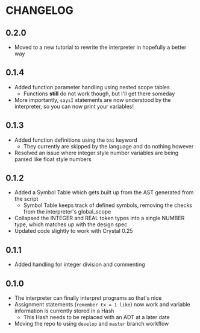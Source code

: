 # CHANGELOG

## 0.2.0
- Moved to a new tutorial to rewrite the interpreter in hopefully a better way

## 0.1.4
- Added function parameter handling using nested scope tables
    - Functions **still** do not work though, but I'll get there someday
- More importantly, `saysI` statements are now understood by the interpreter, so you can now print your variables!

## 0.1.3
- Added function definitions using the `bai` keyword
    - They currently are skipped by the language and do nothing however
- Resolved an issue where integer style number variables are being parsed like float style numbers

## 0.1.2
- Added a Symbol Table which gets built up from the AST generated from the script
    - Symbol Table keeps track of defined symbols, removing the checks from the interpreter's global_scope
- Collapsed the INTEGER and REAL token types into a single NUMBER type, which matches up with the design spec
- Updated code slightly to work with Crystal 0.25

## 0.1.1
- Added handling for integer division and commenting

## 0.1.0
- The interpreter can finally interpret programs so that's nice
- Assignment statements (`remember €x = 1 like`) now work and variable information is currently stored in a Hash
    - This Hash needs to be replaced with an ADT at a later date
- Moving the repo to using `develop` and `master` branch workflow
